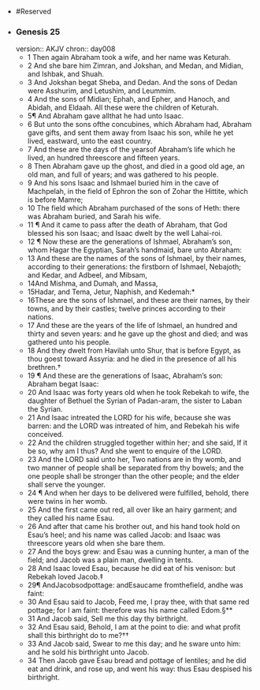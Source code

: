 - #Reserved
- ### Genesis 25
  version:: AKJV
  chron:: day008
	- 1 Then again Abraham took a wife, and her name was Keturah.
	- 2 And she bare him
	  Zimran, and Jokshan, and Medan, and Midian, and Ishbak, and Shuah.
	- 3 And Jokshan
	  begat Sheba, and Dedan. And the sons of Dedan were Asshurim, and Letushim, and
	  Leummim.
	- 4 And the sons of Midian; Ephah, and Epher, and Hanoch, and Abidah, and
	  Eldaah. All these were the children of Keturah.
	- 5¶ And Abraham gave allthat he had unto Isaac.
	- 6 But unto the sons ofthe concubines,
	  which Abraham had, Abraham gave gifts, and sent them away from Isaac his son, while
	  he yet lived, eastward, unto the east country.
	- 7 And these are the days of the yearsof Abraham’s life which he lived, an hundred threescore and fifteen years.
	- 8 Then
	  Abraham gave up the ghost, and died in a good old age, an old man, and full of years;
	  and was gathered to his people.
	- 9 And his sons Isaac and Ishmael buried him in the cave
	  of Machpelah, in the field of Ephron the son of Zohar the Hittite, which is before Mamre;
	- 10 The field which Abraham purchased of the sons of Heth: there was Abraham buried,
	  and Sarah his wife.
	- 11 ¶ And it came to pass after the death of Abraham, that God blessed his son Isaac;
	  and Isaac dwelt by the well Lahai-roi.
	- 12 ¶ Now these are the generations of Ishmael, Abraham’s son, whom Hagar the
	  Egyptian, Sarah’s handmaid, bare unto Abraham:
	- 13 And these are the names of the sons
	  of Ishmael, by their names, according to their generations: the firstborn of Ishmael,
	  Nebajoth; and Kedar, and Adbeel, and Mibsam,
	- 14And Mishma, and Dumah, and Massa,
	- 15Hadar, and Tema, Jetur, Naphish, and Kedemah:*
	- 16These are the sons of Ishmael, and
	  these are their names, by their towns, and by their castles; twelve princes according to
	  their nations.
	- 17 And these are the years of the life of Ishmael, an hundred and thirty
	  and seven years: and he gave up the ghost and died; and was gathered unto his people.
	- 18 And they dwelt from Havilah unto Shur, that is before Egypt, as thou goest toward
	  Assyria: and he died in the presence of all his brethren.†
	- 19 ¶ And these are the generations of Isaac, Abraham’s son: Abraham begat Isaac:
	- 20 And Isaac was forty years old when he took Rebekah to wife, the daughter of Bethuel
	  the Syrian of Padan-aram, the sister to Laban the Syrian.
	- 21 And Isaac intreated the
	  LORD for his wife, because she was barren: and the LORD was intreated of him, and
	  Rebekah his wife conceived.
	- 22 And the children struggled together within her; and
	  she said, If it be so, why am I thus? And she went to enquire of the LORD.
	- 23 And the
	  LORD said unto her, Two nations are in thy womb, and two manner of people shall be
	  separated from thy bowels; and the one people shall be stronger than the other people;
	  and the elder shall serve the younger.
	- 24 ¶ And when her days to be delivered were fulfilled, behold, there were twins in her
	  womb.
	- 25 And the first came out red, all over like an hairy garment; and they called his
	  name Esau.
	- 26 And after that came his brother out, and his hand took hold on Esau’s
	  heel; and his name was called Jacob: and Isaac was threescore years old when she bare
	  them.
	- 27 And the boys grew: and Esau was a cunning hunter, a man of the field; and
	  Jacob was a plain man, dwelling in tents.
	- 28 And Isaac loved Esau, because he did eat of
	  his venison: but Rebekah loved Jacob.‡
	- 29¶ AndJacobsodpottage: andEsaucame fromthefield, andhe was faint:
	- 30 And Esau
	  said to Jacob, Feed me, I pray thee, with that same red pottage; for I am faint: therefore
	  was his name called Edom.§**
	- 31 And Jacob said, Sell me this day thy birthright.
	- 32 And
	  Esau said, Behold, I am at the point to die: and what profit shall this birthright do to
	  me?††
	- 33 And Jacob said, Swear to me this day; and he sware unto him: and he sold his
	  birthright unto Jacob.
	- 34 Then Jacob gave Esau bread and pottage of lentiles; and he did
	  eat and drink, and rose up, and went his way: thus Esau despised his birthright.